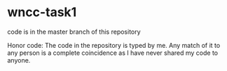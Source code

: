 # wncc-task1
code is in the master branch of this repository

Honor code: The code in the repository is typed by me. Any match of it to any person is a complete coincidence as I have never shared my code to anyone.
